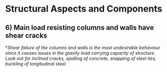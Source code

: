 # Structural Aspects and Components 
## 6) Main load resisting columns and walls have shear cracks
**Shear failure of the columns and walls is the most undesirable behaviour since it causes issues in the gravity load carrying capacity of structure. Look out for inclined cracks, spalling of concrete, snapping of steel ties, buckling of longitudinal steel.*